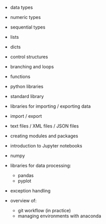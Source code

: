 - data types
- numeric types
- sequential types
- lists
- dicts
- control structures
- branching and loops
- functions
- python libraries
- standard library
- libraries for importing / exporting data
- import / export
- text files / XML files / JSON files
- creating modules and packages
- introduction to Jupyter notebooks
- numpy

- libraries for data processing:
  - pandas
  - pyplot
- exception handling
- overview of:
  - git workflow (in practice)
  - managing environments with anaconda
